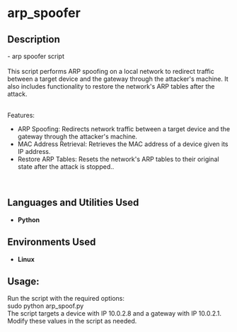<h1>arp_spoofer</h1>


<h2>Description</h2>
- arp spoofer script <br>
<br>This script performs ARP spoofing on a local network to redirect traffic between a target device and the gateway through the attacker's machine. It also includes functionality to restore the network's ARP tables after the attack.<br>

<br>Features: <br>
- ARP Spoofing: Redirects network traffic between a target device and the gateway through the attacker's machine.<br>
- MAC Address Retrieval: Retrieves the MAC address of a device given its IP address.<br>
- Restore ARP Tables: Resets the network's ARP tables to their original state after the attack is stopped..<br>
<br />


<h2>Languages and Utilities Used</h2>

- <b>Python</b> 


<h2>Environments Used </h2>

- <b>Linux</b> 

<h2>Usage: </h2>
 Run the script with the required options:
<br>sudo python arp_spoof.py
<br>The script targets a device with IP 10.0.2.8 and a gateway with IP 10.0.2.1. Modify these values in the script as needed.
